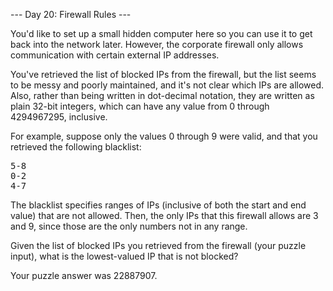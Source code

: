 --- Day 20: Firewall Rules ---

You'd like to set up a small hidden computer here so you can use it to get back into the network later. However, the corporate 
firewall only allows communication with certain external IP addresses.

You've retrieved the list of blocked IPs from the firewall, but the list seems to be messy and poorly maintained, and it's not 
clear which IPs are allowed. Also, rather than being written in dot-decimal notation, they are written as plain 32-bit integers, 
which can have any value from 0 through 4294967295, inclusive.

For example, suppose only the values 0 through 9 were valid, and that you retrieved the following blacklist:
<pre>
5-8
0-2
4-7
</pre>
The blacklist specifies ranges of IPs (inclusive of both the start and end value) that are not allowed. Then, the only IPs that 
this firewall allows are 3 and 9, since those are the only numbers not in any range.

Given the list of blocked IPs you retrieved from the firewall (your puzzle input), what is the lowest-valued IP that is not blocked?

Your puzzle answer was 22887907.
